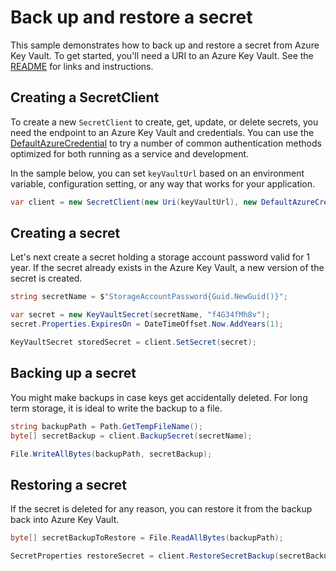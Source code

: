 # Back up and restore a secret

This sample demonstrates how to back up and restore a secret from Azure Key Vault.
To get started, you'll need a URI to an Azure Key Vault. See the [README](https://github.com/Azure/azure-sdk-for-net/blob/main/sdk/keyvault/Azure.Security.KeyVault.Secrets/README.md) for links and instructions.

## Creating a SecretClient

To create a new `SecretClient` to create, get, update, or delete secrets, you need the endpoint to an Azure Key Vault and credentials.
You can use the [DefaultAzureCredential][DefaultAzureCredential] to try a number of common authentication methods optimized for both running as a service and development.

In the sample below, you can set `keyVaultUrl` based on an environment variable, configuration setting, or any way that works for your application.

```C# Snippet:SecretsSample2SecretClient
var client = new SecretClient(new Uri(keyVaultUrl), new DefaultAzureCredential());
```

## Creating a secret

Let's next create a secret holding a storage account password valid for 1 year.
If the secret already exists in the Azure Key Vault, a new version of the secret is created.

```C# Snippet:SecretsSample2CreateSecret
string secretName = $"StorageAccountPassword{Guid.NewGuid()}";

var secret = new KeyVaultSecret(secretName, "f4G34fMh8v");
secret.Properties.ExpiresOn = DateTimeOffset.Now.AddYears(1);

KeyVaultSecret storedSecret = client.SetSecret(secret);
```

## Backing up a secret

You might make backups in case keys get accidentally deleted. For long term storage, it is ideal to write the backup to a file.

```C# Snippet:SecretsSample2BackupSecret
string backupPath = Path.GetTempFileName();
byte[] secretBackup = client.BackupSecret(secretName);

File.WriteAllBytes(backupPath, secretBackup);
```

## Restoring a secret

If the secret is deleted for any reason, you can restore it from the backup back into Azure Key Vault.

```C# Snippet:SecretsSample2RestoreSecret
byte[] secretBackupToRestore = File.ReadAllBytes(backupPath);

SecretProperties restoreSecret = client.RestoreSecretBackup(secretBackupToRestore);
```

[DefaultAzureCredential]: https://github.com/Azure/azure-sdk-for-net/blob/main/sdk/identity/Azure.Identity/README.md
